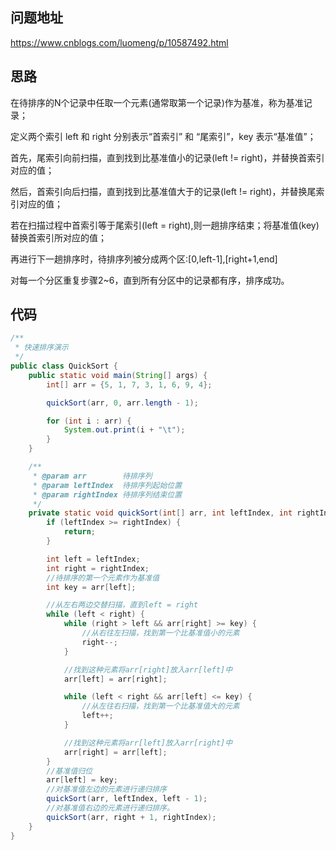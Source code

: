 ## 问题地址
https://www.cnblogs.com/luomeng/p/10587492.html

## 思路

在待排序的N个记录中任取一个元素(通常取第一个记录)作为基准，称为基准记录；

定义两个索引 left 和 right 分别表示“首索引” 和 “尾索引”，key 表示“基准值”；

首先，尾索引向前扫描，直到找到比基准值小的记录(left != right)，并替换首索引对应的值；

然后，首索引向后扫描，直到找到比基准值大于的记录(left != right)，并替换尾索引对应的值；

若在扫描过程中首索引等于尾索引(left = right),则一趟排序结束；将基准值(key)替换首索引所对应的值；

再进行下一趟排序时，待排序列被分成两个区:[0,left-1],[right+1,end]

对每一个分区重复步骤2~6，直到所有分区中的记录都有序，排序成功。

## 代码
```java
/**
 * 快速排序演示
 */
public class QuickSort {
    public static void main(String[] args) {
        int[] arr = {5, 1, 7, 3, 1, 6, 9, 4};

        quickSort(arr, 0, arr.length - 1);

        for (int i : arr) {
            System.out.print(i + "\t");
        }
    }

    /**
     * @param arr        待排序列
     * @param leftIndex  待排序列起始位置
     * @param rightIndex 待排序列结束位置
     */
    private static void quickSort(int[] arr, int leftIndex, int rightIndex) {
        if (leftIndex >= rightIndex) {
            return;
        }

        int left = leftIndex;
        int right = rightIndex;
        //待排序的第一个元素作为基准值
        int key = arr[left];

        //从左右两边交替扫描，直到left = right
        while (left < right) {
            while (right > left && arr[right] >= key) {
                //从右往左扫描，找到第一个比基准值小的元素
                right--;
            }

            //找到这种元素将arr[right]放入arr[left]中
            arr[left] = arr[right];

            while (left < right && arr[left] <= key) {
                //从左往右扫描，找到第一个比基准值大的元素
                left++;
            }

            //找到这种元素将arr[left]放入arr[right]中
            arr[right] = arr[left];
        }
        //基准值归位
        arr[left] = key;
        //对基准值左边的元素进行递归排序
        quickSort(arr, leftIndex, left - 1);
        //对基准值右边的元素进行递归排序。
        quickSort(arr, right + 1, rightIndex);
    }
}
```

